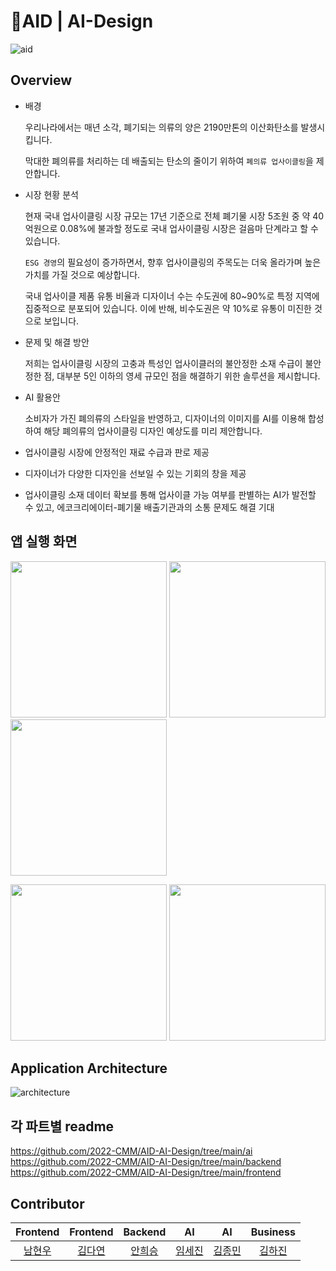 # 👕AID | AI-Design 

![aid](https://user-images.githubusercontent.com/74298527/154840148-de59389c-5710-4178-ae2d-bda9c54d052d.PNG)

## Overview
- 배경

    우리나라에서는 매년 소각, 폐기되는 의류의 양은 2190만톤의 이산화탄소를 발생시킵니다.

    막대한 폐의류를 처리하는 데 배출되는 탄소의 줄이기 위하여 `폐의류 업사이클링`을 제안합니다.

- 시장 현황 분석

    현재 국내 업사이클링 시장 규모는 17년 기준으로 전체 폐기물 시장 5조원 중 약 40억원으로 0.08%에 불과할 정도로 국내 업사이클링 시장은 걸음마 단계라고 할 수 있습니다.

    `ESG 경영`의 필요성이 증가하면서, 향후 업사이클링의 주목도는 더욱 올라가며 높은 가치를 가질 것으로 예상합니다.

    국내 업사이클 제품 유통 비율과 디자이너 수는 수도권에 80~90%로 특정 지역에 집중적으로 분포되어 있습니다. 이에 반해, 비수도권은 약 10%로 유통이 미진한 것으로 보입니다.

- 문제 및 해결 방안

    저희는 업사이클링 시장의 고충과 특성인 업사이클러의 불안정한 소재 수급이 불안정한 점, 대부분 5인 이하의 영세 규모인 점을 해결하기 위한 솔루션을 제시합니다.    

- AI 활용안

    소비자가 가진 폐의류의 스타일을 반영하고, 디자이너의 이미지를 AI를 이용해 합성하여 해당 폐의류의 업사이클링 디자인 예상도를 미리 제안합니다.
    
- 업사이클링 시장에 안정적인 재료 수급과 판로 제공
- 디자이너가 다양한 디자인을 선보일 수 있는 기회의 창을 제공
- 업사이클링 소재 데이터 확보를 통해 업사이클 가능 여부를 판별하는 AI가 발전할 수 있고, 에코크리에이터-폐기물 배출기관과의 소통 문제도 해결 기대

## 앱 실행 화면
<p align=“center”>
  <kbd><img src="https://user-images.githubusercontent.com/74298527/154986883-27dc1281-38b7-49ac-9d0a-5cbf38349253.gif" width="250"></kbd>
  <kbd><img src="https://user-images.githubusercontent.com/74298527/154986898-2222faf8-0c13-4141-b791-0b599d4d85e0.gif" width="250"></kbd>
  <kbd><img src="https://user-images.githubusercontent.com/74298527/154986905-4fed0f5a-427c-40ae-a884-61b63cedc615.gif" width="250"></kbd>
</p>
<p align=“center”>
   <kbd><img src="https://user-images.githubusercontent.com/74298527/154986917-4eb83420-cf28-4820-9b0e-7d205a976b82.gif" width="250"></kbd>
  <kbd><img src="https://user-images.githubusercontent.com/74298527/154986925-548458b3-c45c-4905-b7bd-9dbb05617bfc.gif" width="250"></kbd>
</p>

## Application Architecture
![architecture](https://user-images.githubusercontent.com/74298527/154839832-0988d126-a01c-46b8-adf7-18bea73cf0fa.PNG)

## 각 파트별 readme
https://github.com/2022-CMM/AID-AI-Design/tree/main/ai <br>
https://github.com/2022-CMM/AID-AI-Design/tree/main/backend <br>
https://github.com/2022-CMM/AID-AI-Design/tree/main/frontend <br>

## Contributor


|                           Frontend                             |                           Frontend                             |                           Backend                             |                           AI                             |                           AI                             |                           Business                             |
| :----------------------------------------------------------: | :----------------------------------------------------------: | :----------------------------------------------------------: | :----------------------------------------------------------: | :----------------------------------------------------------: | :----------------------------------------------------------: |
| [남현우](https://github.com/hwnim5324) | [김다연](https://github.com/kimdayeon37) | [안희승](https://github.com/hiseoung) | [임세진](https://github.com/LimSeJin9577) | [김종민](https://github.com/jongmin4422) | [김하진](https://github.com/debeaver)
